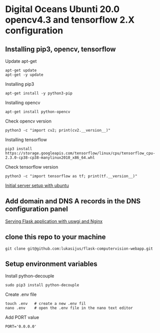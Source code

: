 # Digital Oceans Ubunti 20.0 opencv4.3 and tensorflow 2.X configuration 

## Installing pip3, opencv, tensorflow 
Update apt-get
```
apt-get update 
apt-get -y update 
```

Installing pip3 
```
apt-get install -y python3-pip 
```

Installing opencv
```
apt-get install python-opencv 
```
Check opencv version
```
python3 -c "import cv2; print(cv2.__version__)"
```

Installing tensorflow
```
pip3 install https://storage.googleapis.com/tensorflow/linux/cpu/tensorflow_cpu-2.3.0-cp38-cp38-manylinux2010_x86_64.whl
```
Check tensorflow version
```
python3 -c "import tensorflow as tf; print(tf.__version__)"
```

[Initial server setup with ubuntu](https://www.digitalocean.com/community/tutorials/initial-server-setup-with-ubuntu-20-04)

## Add domain and DNS A records in the DNS configuration panel

[Serving Flask application with uswgi and Nginx](https://www.digitalocean.com/community/tutorials/how-to-serve-flask-applications-with-uswgi-and-nginx-on-ubuntu-18-04)

## clone this repo to your machine
```
git clone git@github.com:lukasijus/flask-computervision-webapp.git
```

## Setup environment variables
Install python-decouple
```
sudo pip3 install python-decouple
```
Create .env file 
```
touch .env   # create a new .env fil
nano .env    # open the .env file in the nano text editor
```
Add PORT value
```
PORT='0.0.0.0'
```


 
